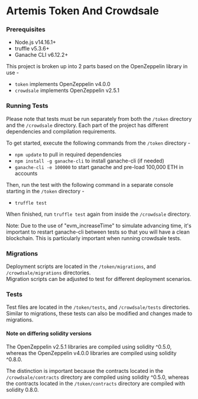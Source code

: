 # Artemis Token And Crowdsale

### Prerequisites
* Node.js v14.16.1+
* truffle v5.3.6+
* Ganache CLI v6.12.2+

This project is broken up into 2 parts based on the OpenZeppelin library in use -
* `token` implements OpenZeppelin v4.0.0
* `crowdsale` implements OpenZeppelin v2.5.1

### Running Tests
Please note that tests must be run separately from both the `/token` directory and
the `/crowdsale` directory.  Each part of the project has different dependencies
and compilation requirements.

To get started, execute the following commands from the `/token` directory -
* `npm update` to pull in required dependencies
* `npm install -g ganache-cli` to install ganache-cli (if needed)
* `ganache-cli -e 100000` to start ganache and pre-load 100,000 ETH in accounts

Then, run the test with the following command in a separate console starting in the `/token` directory -
* `truffle test`

When finished, run `truffle test` again from inside the `/crowdsale` directory.

Note: Due to the use of "evm_increaseTime" to simulate advancing time, it's important to
restart ganache-cli between tests so that you will have a clean blockchain.  This is
particularly important when running crowdsale tests.

### Migrations
Deployment scripts are located in the `/token/migrations`, and `/crowdsale/migrations` directories.  
Migration scripts can be adjusted to test for different deployment scenarios.

### Tests
Test files are located in the `/token/tests`, and `/crowdsale/tests` directories.  Similar
to migrations, these tests can also be modified and changes made to migrations.

#### Note on differing solidity versions
The OpenZeppelin v2.5.1 libraries are compiled using solidity ^0.5.0, whereas the
OpenZeppelin v4.0.0 libraries are compiled using solidity ^0.8.0.

The distinction is important because the contracts located in the `/crowdsale/contracts`
directory are compiled using solidity ^0.5.0, whereas the contracts located in the `/token/contracts`
directory are compiled with solidity 0.8.0.
